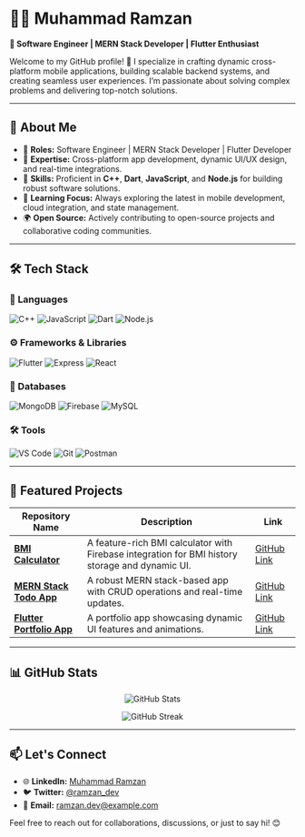 # **👨‍💻 Muhammad Ramzan**  
**🎯 Software Engineer | MERN Stack Developer | Flutter Enthusiast**

Welcome to my GitHub profile! 🚀 I specialize in crafting dynamic cross-platform mobile applications, building scalable backend systems, and creating seamless user experiences. I’m passionate about solving complex problems and delivering top-notch solutions.

---

## **🧐 About Me**  
- 💼 **Roles:** Software Engineer | MERN Stack Developer | Flutter Developer  
- 🎨 **Expertise:** Cross-platform app development, dynamic UI/UX design, and real-time integrations.  
- 🔧 **Skills:** Proficient in **C++**, **Dart**, **JavaScript**, and **Node.js** for building robust software solutions.  
- 🌱 **Learning Focus:** Always exploring the latest in mobile development, cloud integration, and state management.  
- 🌍 **Open Source:** Actively contributing to open-source projects and collaborative coding communities.  

---

## **🛠️ Tech Stack**

### **🚀 Languages**
![C++](https://img.shields.io/badge/-C++-00599C?style=for-the-badge&logo=cplusplus&logoColor=white)
![JavaScript](https://img.shields.io/badge/-JavaScript-F7DF1E?style=for-the-badge&logo=javascript&logoColor=black)
![Dart](https://img.shields.io/badge/-Dart-0175C2?style=for-the-badge&logo=dart&logoColor=white)
![Node.js](https://img.shields.io/badge/-Node.js-339933?style=for-the-badge&logo=nodedotjs&logoColor=white)

### **⚙️ Frameworks & Libraries**
![Flutter](https://img.shields.io/badge/-Flutter-02569B?style=for-the-badge&logo=flutter&logoColor=white)
![Express](https://img.shields.io/badge/-Express.js-000000?style=for-the-badge&logo=express&logoColor=white)
![React](https://img.shields.io/badge/-React-61DAFB?style=for-the-badge&logo=react&logoColor=black)

### **📂 Databases**
![MongoDB](https://img.shields.io/badge/-MongoDB-47A248?style=for-the-badge&logo=mongodb&logoColor=white)
![Firebase](https://img.shields.io/badge/-Firebase-FFCA28?style=for-the-badge&logo=firebase&logoColor=black)
![MySQL](https://img.shields.io/badge/-MySQL-4479A1?style=for-the-badge&logo=mysql&logoColor=white)

### **🛠️ Tools**
![VS Code](https://img.shields.io/badge/-VSCode-007ACC?style=for-the-badge&logo=visual-studio-code)
![Git](https://img.shields.io/badge/-Git-F05032?style=for-the-badge&logo=git&logoColor=white)
![Postman](https://img.shields.io/badge/-Postman-FF6C37?style=for-the-badge&logo=postman&logoColor=white)

---

## **🚀 Featured Projects**

| Repository Name                | Description                                      | Link |
|--------------------------------|--------------------------------------------------|------|
| **[BMI Calculator](#)**         | A feature-rich BMI calculator with Firebase integration for BMI history storage and dynamic UI. | [GitHub Link](#) |
| **[MERN Stack Todo App](#)**    | A robust MERN stack-based app with CRUD operations and real-time updates. | [GitHub Link](#) |
| **[Flutter Portfolio App](#)**  | A portfolio app showcasing dynamic UI features and animations. | [GitHub Link](#) |

---

## **📊 GitHub Stats**
<p align="center">
  <img src="https://github-readme-stats.vercel.app/api?username=muhammad-ramzan&show_icons=true&theme=dark" alt="GitHub Stats">
</p>

<p align="center">
  <img src="https://github-readme-streak-stats.herokuapp.com/?user=muhammad-ramzan&theme=dark" alt="GitHub Streak">
</p>

---

## **📫 Let's Connect**
- 🌐 **LinkedIn:** [Muhammad Ramzan](#)  
- 🐦 **Twitter:** [@ramzan_dev](#)  
- 📩 **Email:** ramzan.dev@example.com  

Feel free to reach out for collaborations, discussions, or just to say hi! 😊

